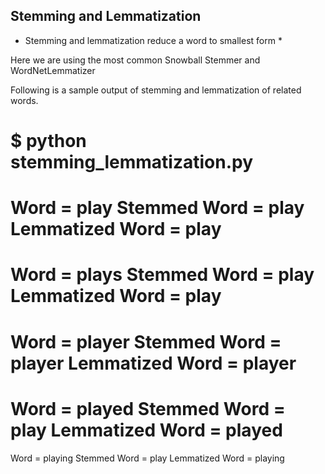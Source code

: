 ## Stemming and Lemmatization
* Stemming and lemmatization reduce a word to smallest form *

Here we are using the most common Snowball Stemmer and WordNetLemmatizer

Following is a sample output of stemming and lemmatization of related words.

$ python stemming_lemmatization.py 
===================
Word = play
Stemmed Word = play
Lemmatized Word = play
===================
Word = plays
Stemmed Word = play
Lemmatized Word = play
===================
Word = player
Stemmed Word = player
Lemmatized Word = player
===================
Word = played
Stemmed Word = play
Lemmatized Word = played
===================
Word = playing
Stemmed Word = play
Lemmatized Word = playing
